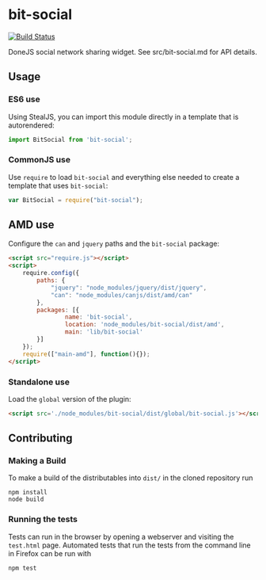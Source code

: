 # bit-social

[![Build Status](https://travis-ci.org/bithubapp/bit-social.png?branch=master)](https://travis-ci.org/bithubapp/bit-social)

DoneJS social network sharing widget. See src/bit-social.md for API details.

## Usage

### ES6 use

Using StealJS, you can import this module directly in a template that is autorendered:

```js
import BitSocial from 'bit-social';
```

### CommonJS use

Use `require` to load `bit-social` and everything else
needed to create a template that uses `bit-social`:

```js
var BitSocial = require("bit-social");
```

## AMD use

Configure the `can` and `jquery` paths and the `bit-social` package:

```html
<script src="require.js"></script>
<script>
	require.config({
	    paths: {
	        "jquery": "node_modules/jquery/dist/jquery",
	        "can": "node_modules/canjs/dist/amd/can"
	    },
	    packages: [{
		    	name: 'bit-social',
		    	location: 'node_modules/bit-social/dist/amd',
		    	main: 'lib/bit-social'
	    }]
	});
	require(["main-amd"], function(){});
</script>
```

### Standalone use

Load the `global` version of the plugin:

```html
<script src='./node_modules/bit-social/dist/global/bit-social.js'></script>
```

## Contributing

### Making a Build

To make a build of the distributables into `dist/` in the cloned repository run

```
npm install
node build
```

### Running the tests

Tests can run in the browser by opening a webserver and visiting the `test.html` page.
Automated tests that run the tests from the command line in Firefox can be run with

```
npm test
```
